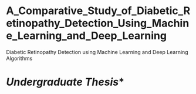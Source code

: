 # A_Comparative_Study_of_Diabetic_Retinopathy_Detection_Using_Machine_Learning_and_Deep_Learning
Diabetic Retinopathy Detection using Machine Learning and Deep Learning Algorithms
# *Undergraduate Thesis**
